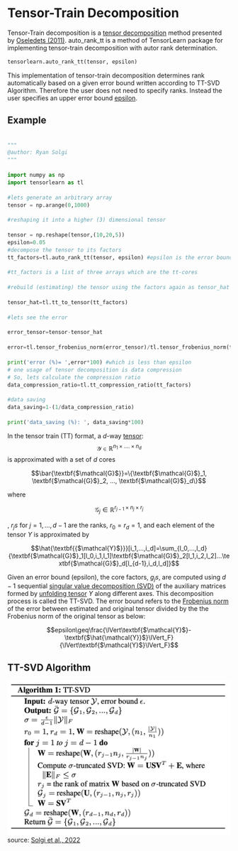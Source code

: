 # Tensor-Train Decomposition


Tensor-Train decomposition is a [tensor decomposition](https://en.wikipedia.org/wiki/Tensor_decomposition) method presented by [Oseledets (2011)](https://epubs.siam.org/doi/10.1137/090752286). auto_rank_tt is a method of TensorLearn package for implementing tensor-train decomposition with autor rank determination.

```python
tensorlearn.auto_rank_tt(tensor, epsilon)
```

This implementation of tensor-train decomposition determines rank automatically based on a given error bound written according to TT-SVD Algorithm. Therefore the user does not need to specify ranks. Instead the user specifies an upper error bound [epsilon](#epsilon-id). 

## Example

```python

"""
@author: Ryan Solgi
"""

import numpy as np
import tensorlearn as tl

#lets generate an arbitrary array 
tensor = np.arange(0,1000) 

#reshaping it into a higher (3) dimensional tensor

tensor = np.reshape(tensor,(10,20,5)) 
epsilon=0.05 
#decompose the tensor to its factors
tt_factors=tl.auto_rank_tt(tensor, epsilon) #epsilon is the error bound

#tt_factors is a list of three arrays which are the tt-cores

#rebuild (estimating) the tensor using the factors again as tensor_hat

tensor_hat=tl.tt_to_tensor(tt_factors)

#lets see the error

error_tensor=tensor-tensor_hat

error=tl.tensor_frobenius_norm(error_tensor)/tl.tensor_frobenius_norm(tensor)

print('error (%)= ',error*100) #which is less than epsilon
# one usage of tensor decomposition is data compression
# So, lets calculate the compression ratio
data_compression_ratio=tl.tt_compression_ratio(tt_factors)

#data saving
data_saving=1-(1/data_compression_ratio)

print('data_saving (%): ', data_saving*100)
```
In the tensor train (TT) format, a $d$-way [tensor](https://en.wikipedia.org/wiki/Tensor): $$\textbf{$\mathcal{Y}$} \in \mathbb{R}^{n_1\times .... \times n_d}$$ is approximated with a set of $d$ cores

$$\bar{\textbf{$\mathcal{G}$}}=\{\textbf{$\mathcal{G}$}_1, \textbf{$\mathcal{G}$}_2, ..., \textbf{$\mathcal{G}$}_d\}$$ 

where 

$$\textbf{$\mathcal{G}$}_j \in \mathbb{R}^{r_{j-1}\times n_j \times r_{j}}$$

, $r_js$ for $j=1,...,d-1$ are the ranks, $r_0=r_d=1$, and each element of the tensor $Y$ is approximated by

$$\hat{\textbf{{$\mathcal{Y}$}}}[i_1,...,i_d]=\sum_{l_0,...,l_d} {\textbf{$\mathcal{G}$}_1[l_0,i_1,l_1]\textbf{$\mathcal{G}$}_2[l_1,i_2,l_2]...\textbf{$\mathcal{G}$}_d[l_{d-1},i_d,l_d]}$$

Given an error bound (<a name="epsilon-id"></a>epsilon), the core factors, $g_js$, are computed using $d-1$ sequential [singular value decomposition (SVD)](https://en.wikipedia.org/wiki/Singular_value_decomposition) of the auxiliary matrices formed by [unfolding tensor](https://github.com/rmsolgi/TensorLearn#unfold-id) $Y$ along different axes. This decomposition process is called the TT-SVD. The error bound refers to the [Frobenius norm](https://mathworld.wolfram.com/FrobeniusNorm.html) of the error between estimated and original tensor divided by the the Frobenius norm of the original tensor as below:


$$epsilon\geq\frac{\lVert\textbf{$\mathcal{Y}$}-\textbf{$\hat{\mathcal{Y}}$}\lVert_F}{\lVert\textbf{$\mathcal{Y}$}\lVert_F}$$

## TT-SVD Algorithm

![](https://github.com/rmsolgi/TensorLearn/blob/main/Tensor-Train%20Decomposition/tt_svd_algorithm.png)
source: [Solgi et al., 2022](https://arxiv.org/abs/2205.10651)
